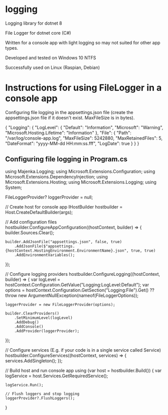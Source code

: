 # logging
Logging library for dotnet 8

File Logger for dotnet core (C#)

Written for a console app with light logging so may not suited for other app types. 

Developed and tested on Windows 10 NTFS

Successfully used on Linux (Raspian, Debian)

Instructions for using FileLogger in a console app
==================================================

Configuring file logging in the appsettings.json file (create the appsettings.json file if it doesn't exist. MaxFileSize is in bytes).

{
  "Logging": {
    "LogLevel": {
      "Default": "Information",
      "Microsoft": "Warning",
      "Microsoft.Hosting.Lifetime": "Information"
    },
    "File": {
      "Path": "/var/log/console-app.log",
      "MaxFileSize": 5242880,
      "MaxRetainedFiles": 5,
      "DateFormat": "yyyy-MM-dd HH:mm:ss.fff",
      "LogDate": true
    }
  }
}

Configuring file logging in Program.cs
--------------------------------------

using Majenka.Logging;
using Microsoft.Extensions.Configuration;
using Microsoft.Extensions.DependencyInjection;
using Microsoft.Extensions.Hosting;
using Microsoft.Extensions.Logging;
using System;

FileLoggerProvider? loggerProvider = null;

// Create host for console app
IHostBuilder hostbuilder = Host.CreateDefaultBuilder(args);

// Add configuration files  
hostbuilder.ConfigureAppConfiguration((hostContext, builder) =>
{
    builder.Sources.Clear();

    builder.AddJsonFile("appsettings.json", false, true)
        .AddJsonFile($"appsettings.{hostContext.HostingEnvironment.EnvironmentName}.json", true, true)
        .AddEnvironmentVariables();
});

// Configure logging providers
hostbuilder.ConfigureLogging((hostContext, builder) =>
{
    var logLevel = hostContext.Configuration.GetValue<LogLevel>("Logging:LogLevel:Default");
    var options = hostContext.Configuration.GetSection("Logging:File").Get<FileLoggerOptions>() ?? throw new ArgumentNullException(nameof(FileLoggerOptions));

    loggerProvider = new FileLoggerProvider(options);

    builder.ClearProviders()
        .SetMinimumLevel(logLevel)
        .AddDebug()
        .AddConsole()
        .AddProvider(loggerProvider);

});

// Configure services (E.g. if your code is in a single service called Service)
hostbuilder.ConfigureServices((hostContext, services) =>
{
    services.AddSingleton<Service>();
});

// Build host and run console app
using (var host = hostbuilder.Build())
{
    var logService = host.Services.GetRequiredService<Service>();

    logService.Run();

    // Flush loggers and stop logging
    loggerProvider?.FlushLoggers();
}
